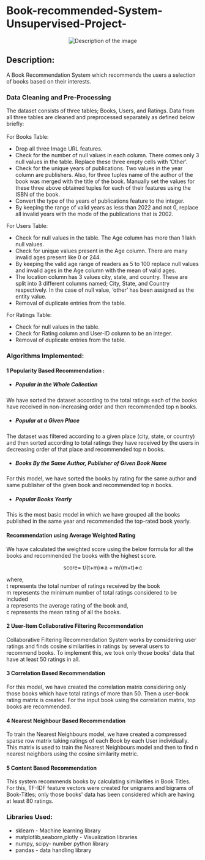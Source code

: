 # Book-recommended-System-Unsupervised-Project-
<p align="center">
  <img src="(https://i.pinimg.com/originals/24/9a/74/249a74f48f753ecc5a746784bd5c6594.jpg)" alt="Description of the image">
</p>

## Description:
<p>A Book Recommendation System which recommends the users a selection of books based on their interests.</p>


###  Data Cleaning and Pre-Processing
The dataset consists of three tables; Books, Users, and Ratings. Data from all three tables are cleaned and preprocessed separately as defined below briefly:<br><br>
For Books Table:
* Drop all three Image URL features.
* Check for the number of null values in each column. There comes only 3 null values in the table. Replace these three empty cells with ‘Other’.
* Check for the unique years of publications. Two values in the year column are publishers. Also, for three tuples name of the author of the book was merged with the title of the book. Manually set the values for these three above obtained tuples for each of their features using the ISBN of the book.
* Convert the type of the years of publications feature to the integer.
* By keeping the range of valid years as less than 2022 and not 0, replace all invalid years with the mode of the publications that is 2002.


For Users Table:
* Check for null values in the table. The Age column has more than 1 lakh null values.
* Check for unique values present in the Age column. There are many invalid ages present like 0 or 244.
* By keeping the valid age range of readers as 5 to 100 replace null values and invalid ages in the Age column with the mean of valid ages.
* The location column has 3 values city, state, and country. These are split into 3 different columns named; City, State, and Country respectively. In the case of null value, ‘other’ has been assigned as the entity value.
* Removal of duplicate entries from the table.

For Ratings Table:
* Check for null values in the table.
* Check for Rating column and User-ID column to be an integer.
* Removal of duplicate entries from the table.

###  Algorithms Implemented:
#### 1 Popularity Based Recommendation :

* ##### Popular in the Whole Collection <br>
We have sorted the dataset according to the total ratings each of the books have received in non-increasing order and then recommended top n books.

* ##### Popular at a Given Place <br>
The dataset was filtered according to a given place (city, state, or country) and then sorted according to total ratings they have received by the users in decreasing order of that place and recommended top n books.

* ##### Books By the Same Author, Publisher of Given Book Name <br>
For this model, we have sorted the books by rating for the same author and same publisher of the given book and recommended top n books.

* ##### Popular Books Yearly <br>
This is the most basic model in which we have grouped all the books published in the same year and recommended the top-rated book yearly.

#### Recommendation using Average Weighted Rating
We have calculated the weighted score using the below formula for all the books and recommended the books with the highest score.
<p align="center">score= t/(t+m)∗a + m/(m+t)∗c </p>
where, <br>
t represents the total number of ratings received by the book <br>
m represents the minimum number of total ratings considered to be included <br>
a represents the average rating of the book and, <br>
c represents the mean rating of all the books. 

#### 2 User-Item Collaborative Filtering Recommendation
Collaborative Filtering Recommendation System works by considering user ratings and finds cosine similarities in ratings by several users to recommend books. To implement this, we took only those books' data that have at least 50 ratings in all.

#### 3 Correlation Based Recommendation
For this model, we have created the correlation matrix considering only those books which have total ratings of more than 50. Then a user-book rating matrix is created. For the input book using the correlation matrix, top books are recommended.

#### 4 Nearest Neighbour Based Recommendation
To train the Nearest Neighbours model, we have created a compressed sparse row matrix taking ratings of each Book by each User individually. This matrix is used to train the Nearest Neighbours model and then to find n nearest neighbors using the cosine similarity metric.

#### 5 Content Based Recommendation
This system recommends books by calculating similarities in Book Titles. For this, TF-IDF feature vectors were created for unigrams and bigrams of Book-Titles; only those books' data has been considered which are having at least 80 ratings.


###  Libraries Used:
* sklearn - Machine learning library
* matplotlib,seaborn,plotly - Visualization libraries
* numpy, scipy- number python library
* pandas - data handling library

